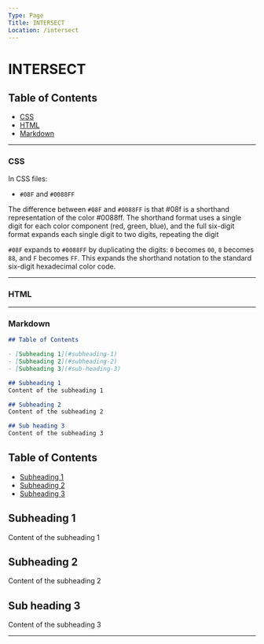 ```yaml
---
Type: Page
Title: INTERSECT
Location: /intersect
---
```


# INTERSECT

## Table of Contents

- [CSS](#css)
- [HTML](#html)
- [Markdown](#markdown)

---

### CSS 

In CSS files:

- `#08F` and `#0088FF`

The difference between `#08F` and `#0088FF` is that #08f is a shorthand representation of the color #0088ff. The shorthand format uses a single digit for each color component (red, green, blue), and the full six-digit format expands each single digit to two digits, repeating the digit

`#08F` expands to `#0088FF` by duplicating the digits: `0` becomes `00`, `8` becomes `88`, and `F` becomes `FF`. This expands the shorthand notation to the standard six-digit hexadecimal color code.

---

### HTML

---

### Markdown

```Markdown
## Table of Contents

- [Subheading 1](#subheading-1)
- [Subheading 2](#subheading-2)
- [Subheading 3](#sub-heading-3)

## Subheading 1
Content of the subheading 1

## Subheading 2
Content of the subheading 2

## Sub heading 3
Content of the subheading 3
```

## Table of Contents

- [Subheading 1](#subheading-1)
- [Subheading 2](#subheading-2)
- [Subheading 3](#sub-heading-3)

## Subheading 1
Content of the subheading 1

## Subheading 2
Content of the subheading 2

## Sub heading 3
Content of the subheading 3

---
